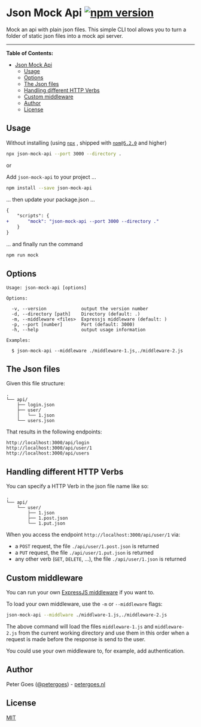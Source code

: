 # Json Mock Api [![npm version](https://badge.fury.io/js/json-mock-api.svg)](https://www.npmjs.com/package/json-mock-api)

Mock an api with plain json files. This simple CLI tool allows you to turn a 
folder of static json files into a mock api server.

---

**Table of Contents:**
- [Json Mock Api](#json-mock-api)
    - [Usage](#usage)
    - [Options](#options)
    - [The Json files](#the-json-files)
    - [Handling different HTTP Verbs](#handling-different-http-verbs)
    - [Custom middleware](#custom-middleware)
    - [Author](#author)
    - [License](#license)

## Usage

Without installing 
(using [`npx`](https://medium.com/@maybekatz/introducing-npx-an-npm-package-runner-55f7d4bd282b)
, shipped with [`npm@5.2.0`](https://github.com/npm/npm/releases/tag/v5.2.0) and 
higher)

```bash
npx json-mock-api --port 3000 --directory .
```

or 

Add `json-mock-api` to your project ...

```bash
npm install --save json-mock-api
```

... then update your package.json ...

```diff
{
    "scripts": {
+       "mock": "json-mock-api --port 3000 --directory ."
    }
}
```

... and finally run the command

```bash
npm run mock
```

## Options

```
Usage: json-mock-api [options]

Options:

  -v, --version             output the version number
  -d, --directory [path]    Directory (default: .)
  -m, --middleware <files>  Expressjs middleware (default: )
  -p, --port [number]       Port (default: 3000)
  -h, --help                output usage information

Examples:

  $ json-mock-api --middleware ./middleware-1.js,./middleware-2.js
```

## The Json files

Given this file structure:

```
.
└── api/
    ├── login.json
    ├── user/
    │   └── 1.json
    └── users.json
```

That results in the following endpoints:

```
http://localhost:3000/api/login
http://localhost:3000/api/user/1
http://localhost:3000/api/users
```

## Handling different HTTP Verbs

You can specify a HTTP Verb in the json file name like so:

```
.
└── api/
    └── user/
        ├── 1.json
        ├── 1.post.json
        └── 1.put.json
```

When you access the endpoint `http://localhost:3000/api/user/1` via:
* a `POST` request, the file `./api/user/1.post.json` is returned
* a `PUT` request, the file `./api/user/1.put.json` is returned
* any other verb (`GET`, `DELETE`, ...), the file `./api/user/1.json` is returned

## Custom middleware

You can run your own [ExpressJS middleware](https://expressjs.com/en/guide/writing-middleware.html) 
if you want to.

To load your own middleware, use the `-m` or `--middleware` flags:

```bash
json-mock-api --middlware ./middlware-1.js,./middleware-2.js
```

The above command will load the files `middleware-1.js` and `middleware-2.js` 
from the current working directory and use them in this order when a request is
made before the response is send to the user.

You could use your own middleware to, for example, add authentication.

## Author

Peter Goes ([@petergoes](https://twitter.com/petergoes)) - [petergoes.nl](https://petergoes.nl)

## License

[MIT](LICENSE)
